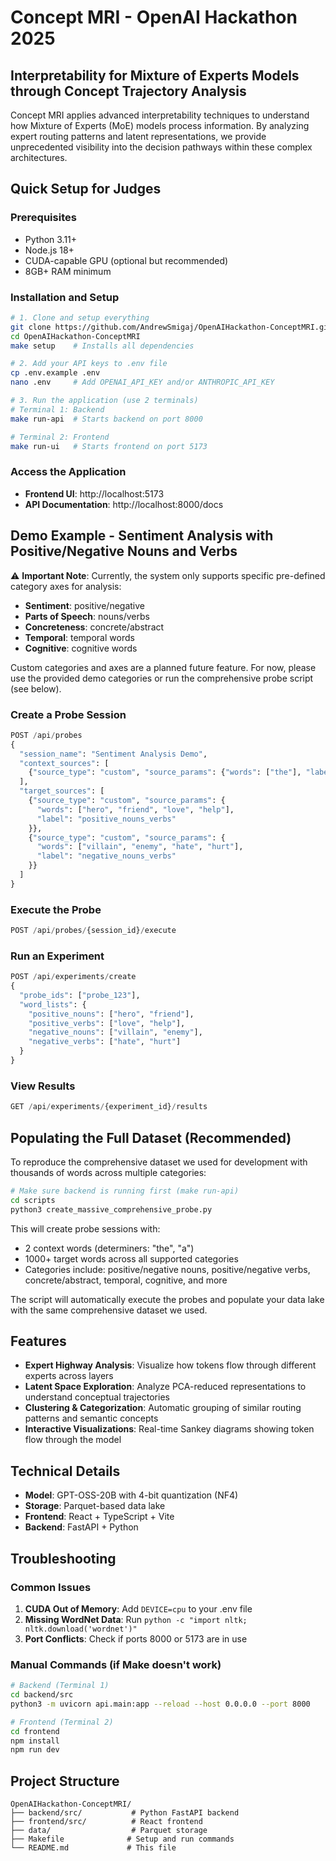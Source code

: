 # Concept MRI - OpenAI Hackathon 2025

## Interpretability for Mixture of Experts Models through Concept Trajectory Analysis

Concept MRI applies advanced interpretability techniques to understand how Mixture of Experts (MoE) models process information. By analyzing expert routing patterns and latent representations, we provide unprecedented visibility into the decision pathways within these complex architectures.

## Quick Setup for Judges

### Prerequisites
- Python 3.11+
- Node.js 18+
- CUDA-capable GPU (optional but recommended)
- 8GB+ RAM minimum

### Installation and Setup

```bash
# 1. Clone and setup everything
git clone https://github.com/AndrewSmigaj/OpenAIHackathon-ConceptMRI.git
cd OpenAIHackathon-ConceptMRI
make setup    # Installs all dependencies

# 2. Add your API keys to .env file
cp .env.example .env
nano .env     # Add OPENAI_API_KEY and/or ANTHROPIC_API_KEY

# 3. Run the application (use 2 terminals)
# Terminal 1: Backend
make run-api  # Starts backend on port 8000

# Terminal 2: Frontend  
make run-ui   # Starts frontend on port 5173
```

### Access the Application
- **Frontend UI**: http://localhost:5173
- **API Documentation**: http://localhost:8000/docs

## Demo Example - Sentiment Analysis with Positive/Negative Nouns and Verbs

⚠️ **Important Note**: Currently, the system only supports specific pre-defined category axes for analysis:
- **Sentiment**: positive/negative
- **Parts of Speech**: nouns/verbs
- **Concreteness**: concrete/abstract
- **Temporal**: temporal words
- **Cognitive**: cognitive words

Custom categories and axes are a planned future feature. For now, please use the provided demo categories or run the comprehensive probe script (see below).

### Create a Probe Session
```python
POST /api/probes
{
  "session_name": "Sentiment Analysis Demo",
  "context_sources": [
    {"source_type": "custom", "source_params": {"words": ["the"], "label": "determiner"}}
  ],
  "target_sources": [
    {"source_type": "custom", "source_params": {
      "words": ["hero", "friend", "love", "help"],
      "label": "positive_nouns_verbs"
    }},
    {"source_type": "custom", "source_params": {
      "words": ["villain", "enemy", "hate", "hurt"],
      "label": "negative_nouns_verbs"  
    }}
  ]
}
```

### Execute the Probe
```python
POST /api/probes/{session_id}/execute
```

### Run an Experiment
```python
POST /api/experiments/create
{
  "probe_ids": ["probe_123"],
  "word_lists": {
    "positive_nouns": ["hero", "friend"],
    "positive_verbs": ["love", "help"],
    "negative_nouns": ["villain", "enemy"],
    "negative_verbs": ["hate", "hurt"]
  }
}
```

### View Results
```python
GET /api/experiments/{experiment_id}/results
```

## Populating the Full Dataset (Recommended)

To reproduce the comprehensive dataset we used for development with thousands of words across multiple categories:

```bash
# Make sure backend is running first (make run-api)
cd scripts
python3 create_massive_comprehensive_probe.py
```

This will create probe sessions with:
- 2 context words (determiners: "the", "a")  
- 1000+ target words across all supported categories
- Categories include: positive/negative nouns, positive/negative verbs, concrete/abstract, temporal, cognitive, and more

The script will automatically execute the probes and populate your data lake with the same comprehensive dataset we used.

## Features

- **Expert Highway Analysis**: Visualize how tokens flow through different experts across layers
- **Latent Space Exploration**: Analyze PCA-reduced representations to understand conceptual trajectories
- **Clustering & Categorization**: Automatic grouping of similar routing patterns and semantic concepts
- **Interactive Visualizations**: Real-time Sankey diagrams showing token flow through the model

## Technical Details

- **Model**: GPT-OSS-20B with 4-bit quantization (NF4)
- **Storage**: Parquet-based data lake
- **Frontend**: React + TypeScript + Vite
- **Backend**: FastAPI + Python

## Troubleshooting

### Common Issues

1. **CUDA Out of Memory**: Add `DEVICE=cpu` to your .env file
2. **Missing WordNet Data**: Run `python -c "import nltk; nltk.download('wordnet')"`
3. **Port Conflicts**: Check if ports 8000 or 5173 are in use

### Manual Commands (if Make doesn't work)

```bash
# Backend (Terminal 1)
cd backend/src
python3 -m uvicorn api.main:app --reload --host 0.0.0.0 --port 8000

# Frontend (Terminal 2)
cd frontend
npm install
npm run dev
```

## Project Structure

```
OpenAIHackathon-ConceptMRI/
├── backend/src/           # Python FastAPI backend
├── frontend/src/          # React frontend
├── data/                  # Parquet storage
├── Makefile              # Setup and run commands
└── README.md             # This file
```